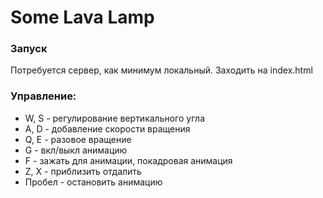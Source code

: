# Some Lava Lamp
### Запуск
Потребуется сервер, как минимум локальный.
Заходить на index.html

### Управление:
- W, S - регулирование вертикального угла
- A, D - добавление скорости вращения
- Q, E - разовое вращение
- G - вкл/выкл анимацию
- F - зажать для анимации, покадровая анимация
- Z, X - приблизить отдалить
- Пробел - остановить анимацию
